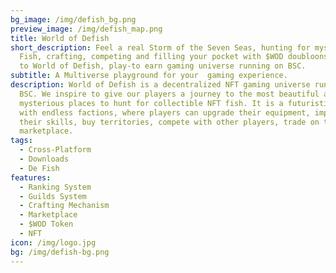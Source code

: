 ```yaml
---
bg_image: /img/defish_bg.png
preview_image: /img/defish_map.png
title: World of Defish
short_description: Feel a real Storm of the Seven Seas, hunting for mystical NFT
  Fish, crafting, competing and filling your pocket with $WOD doubloons. Welcome
  to World of Defish, play-to earn gaming universe running on BSC.
subtitle: A Multiverse playground for your  gaming experience.
description: World of Defish is a decentralized NFT gaming universe running on
  BSC. We inspire to give our players a journey to the most beautiful and
  mysterious places to hunt for collectible NFT fish. It is a futuristic world
  with endless factions, where players can upgrade their equipment, improve
  their skills, buy territories, compete with other players, trade on the
  marketplace.
tags:
  - Cross-Platform
  - Downloads
  - De Fish
features:
  - Ranking System
  - Guilds System
  - Crafting Mechanism
  - Marketplace
  - $WOD Token
  - NFT
icon: /img/logo.jpg
bg: /img/defish-bg.png
---
```

